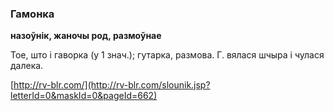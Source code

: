 ### Гамонка
**назоўнік, жаночы род, размоўнае**

Тое, што і гаворка (у 1 знач.); гутарка, размова. Г. вялася шчыра і чулася далека.

<a rel="author">[http://rv-blr.com/](http://rv-blr.com/slounik.jsp?letterId=0&maskId=0&pageId=662)</a>
